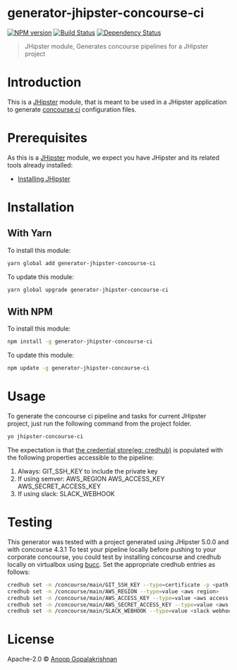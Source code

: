 # generator-jhipster-concourse-ci
[![NPM version][npm-image]][npm-url] [![Build Status][travis-image]][travis-url] [![Dependency Status][daviddm-image]][daviddm-url]
> JHipster module, Generates concourse pipelines for a JHipster project

# Introduction

This is a [JHipster](http://jhipster.github.io/) module, that is meant to be used in a JHipster application to generate [concourse ci](https://concourse-ci.org/) configuration files.

# Prerequisites

As this is a [JHipster](http://jhipster.github.io/) module, we expect you have JHipster and its related tools already installed:

- [Installing JHipster](https://jhipster.github.io/installation.html)

# Installation

## With Yarn

To install this module:

```bash
yarn global add generator-jhipster-concourse-ci
```

To update this module:

```bash
yarn global upgrade generator-jhipster-concourse-ci
```

## With NPM

To install this module:

```bash
npm install -g generator-jhipster-concourse-ci
```

To update this module:

```bash
npm update -g generator-jhipster-concourse-ci
```

# Usage

To generate the concourse ci pipeline and tasks for current JHipster project, just run the following command from the project folder. 

```bash
yo jhipster-concourse-ci
```
The expectation is that [the credential store(eg: credhub)](https://concourse-ci.org/creds.html) is populated with the following properties accessible to the pipeline:

1. Always:
    GIT_SSH_KEY to include the private key
1. If using semver:
    AWS_REGION
    AWS_ACCESS_KEY
    AWS_SECRET_ACCESS_KEY
1. If using slack:
    SLACK_WEBHOOK


# Testing

This generator was tested with a project generated using JHipster 5.0.0 and with concourse 4.3.1
To test your pipeline locally before pushing to your corporate concourse, you could test by installing
concourse and credhub locally on virtualbox using [bucc](https://concoursetutorial.com/basics/secret-parameters/). 
Set the appropriate credhub entries as follows:

```bash
credhub set -n /concourse/main/GIT_SSH_KEY --type=certificate -p <path to your git ssh private key>
credhub set -n /concourse/main/AWS_REGION --type=value <aws region>
credhub set -n /concourse/main/AWS_ACCESS_KEY --type=value <aws access key>
credhub set -n /concourse/main/AWS_SECRET_ACCESS_KEY --type=value <aws secrett>
credhub set -n /concourse/main/SLACK_WEBHOOK --type=value <slack webhook>
```
# License

Apache-2.0 © [Anoop Gopalakrishnan](www.github.com/anoop2811)


[npm-image]: https://img.shields.io/npm/v/generator-jhipster-concourse-ci.svg
[npm-url]: https://npmjs.org/package/generator-jhipster-concourse-ci
[travis-image]: https://travis-ci.org/anoop2811/generator-jhipster-concourse-ci.svg?branch=master
[travis-url]: https://travis-ci.org/anoop2811/generator-jhipster-concourse-ci
[daviddm-image]: https://david-dm.org/anoop2811/generator-jhipster-concourse-ci.svg?theme=shields.io
[daviddm-url]: https://david-dm.org/anoop2811/generator-jhipster-concourse-ci
